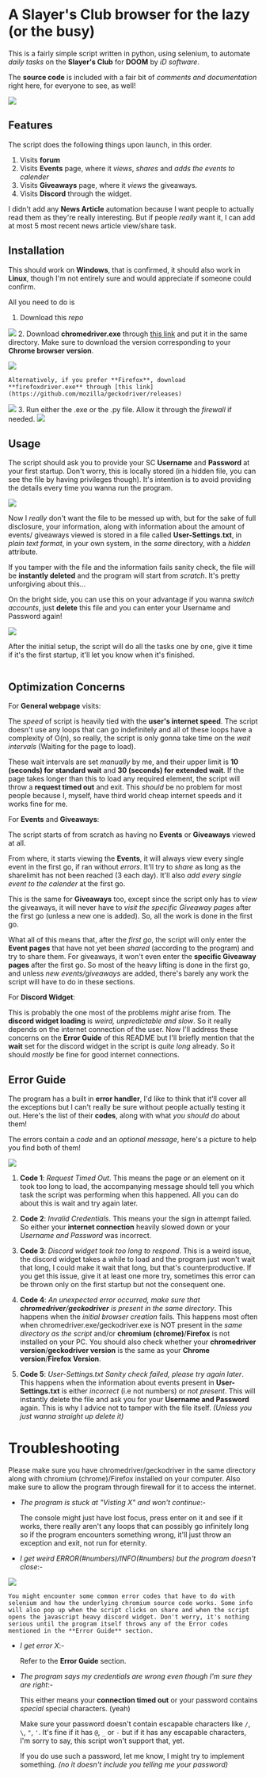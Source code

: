# A Slayer's Club browser for the lazy (or the busy)
This is a fairly simple script written in python, using selenium, to automate *daily tasks* on the **Slayer's Club** for **DOOM** by *iD software*.

The **source code** is included with a fair bit of *comments and documentation* right here, for everyone to see, as well!

![](https://i.imgur.com/guE8otf.png)

## Features
The script does the following things upon launch, in this order.
  1. Visits **forum**
  2. Visits **Events** page, where it *views*, *shares* and *adds the events to calender*
  3. Visits **Giveaways** page, where it *views* the giveaways.
  4. Visits **Discord** through the widget.

I didn't add any **News Article** automation because I want people to actually read them as they're really interesting. But if people *really* want it, I can add at most 5 most recent news article view/share task.

## Installation
This should work on **Windows**, that is confirmed, it should also work in **Linux**, though I'm not entirely sure and would appreciate if someone could confirm.

All you need to do is
  1. Download this *repo*

  ![](https://i.imgur.com/nuXjOwA.gif)
  2. Download **chromedriver.exe** through [this link](https://chromedriver.chromium.org/) and put it in the same directory. Make sure to download the version corresponding to your **Chrome browser version**.

  ![](https://i.imgur.com/UJbbVLi.gif)

    Alternatively, if you prefer **Firefox**, download **firefoxdriver.exe** through [this link](https://github.com/mozilla/geckodriver/releases)

  ![](https://i.imgur.com/8pQDfd6.gif)
  3. Run either the .exe or the .py file. Allow it through the *firewall* if needed.
  ![](https://i.imgur.com/gkfMz4x.gif)

## Usage
The script should ask you to provide your SC **Username** and **Password** at your first startup.
Don't worry, this is locally stored (in a hidden file, you can see the file by having privileges though). It's intention is to avoid providing the details every time you wanna run the program.

![](https://i.imgur.com/PqwCXVq.gif)

Now I *really* don't want the file to be messed up with, but for the sake of full disclosure, your information, along with information about the amount of events/ giveaways viewed is stored in a file called **User-Settings.txt**, in *plain text format*, in your own system, in the *same* directory, with a *hidden* attribute.

If you tamper with the file and the information fails sanity check, the file will be **instantly deleted** and the program will start from *scratch*. It's pretty unforgiving about this...

On the bright side, you can use this on your advantage if you wanna *switch accounts*, just **delete** this file and you can enter your Username and Password again!

![](https://i.imgur.com/G8fKKvO.gif)

After the initial setup, the script will do all the tasks one by one, give it time if it's the first startup, it'll let you know when it's finished.

![]()

## Optimization Concerns
For **General webpage** visits:

The *speed* of script is heavily tied with the **user's internet speed**. The script doesn't use any loops that can go indefinitely and all of these loops have a complexity of O(n), so really, the script is only gonna take time on the *wait intervals* (Waiting for the page to load).

These wait intervals are set *manually* by me, and their upper limit is **10 (seconds) for standard wait** and **30 (seconds) for extended wait**. If the page takes longer than this to load any required element, the script will throw a **request timed out** and exit. This *should* be no problem for most people because I, myself, have third world cheap internet speeds and it works fine for me.

For **Events** and **Giveaways**:

The script starts of from scratch as having no **Events** or **Giveaways** viewed at all.

From where, it starts viewing the **Events**, it will always view every single event in the first go, if ran without *errors*. It'll try to *share* as long as the sharelimit has not been reached (3 each day). It'll also *add every single event to the calender* at the first go.

This is the same for **Giveaways** too, except since the script only has to *view* the giveaways, it will never have to *visit the specific Giveaway pages* after the first go (unless a new one is added). So, all the work is done in the first go.

What all of this means that, after the *first go*, the script will only enter the **Event pages** that have not yet been *shared* (according to the program) and try to share them. For giveaways, it won't even enter the **specific Giveaway pages** after the first go. So most of the heavy lifting is done in the first go, and unless *new events/giveaways* are added, there's barely any work the script will have to do in these sections.

For **Discord Widget**:

This is probably the one most of the problems *might* arise from. The **discord widget loading** is *weird, unpredictable and slow*. So it really depends on the internet connection of the user. Now I'll address these concerns on the **Error Guide** of this README but I'll briefly mention that the **wait** set for the discord widget in the script is *quite long* already. So it should *mostly* be fine for good internet connections.

## Error Guide
The program has a built in **error handler**, I'd like to think that it'll cover all the exceptions but I can't really be sure without people actually testing it out. Here's the list of their **codes**, along with what *you should do* about them!

The errors contain a *code* and an *optional message*, here's a picture to help you find both of them!

![](https://i.imgur.com/sjHD4Dk.png)

  1. **Code 1**: *Request Timed Out*. This means the page or an element on it took too long to load, the accompanying message should tell you which task the script was performing when this happened. All you can do about this is wait and try again later.

  2. **Code 2**: *Invalid Credentials*. This means your the sign in attempt failed. So either your **internet connection** heavily slowed down or your *Username and Password* was incorrect.

  3. **Code 3**: *Discord widget took too long to respond*. This is a weird issue, the discord widget takes a while to load and the program just won't wait that long, I could make it wait that long, but that's counterproductive.
  If you get this issue, give it at least one more try, sometimes this error can be thrown only on the first startup but not the consequent one.

  4. **Code 4**: *An unexpected error occurred, make sure that **chromedriver**/**geckodriver** is present in the same directory*. This happens when the *initial browser creation* fails. This happens most often when chromedriver.exe/geckodriver.exe is NOT present in the *same directory as the script* and/or **chromium (chrome)**/**Firefox** is not installed on your PC. You should also check whether your **chromedriver version**/**geckodriver version** is the same as your **Chrome version**/**Firefox Version**.

  5. **Code 5**: *User-Settings.txt Sanity check failed, please try again later*. This happens when the information about events present in **User-Settings.txt** is either *incorrect* (i.e not numbers) or *not present*. This will instantly delete the file and ask you for your **Username and Password** again. This is why I advice not to tamper with the file itself. *(Unless you just wanna straight up delete it)*

# Troubleshooting
Please make sure you have chromedriver/geckodriver in the same directory along with chromium (chrome)/Firefox installed on your computer. Also make sure to allow the program through firewall for it to access the internet.

  * *The program is stuck at "Visting X" and won't continue*:-

      The console might just have lost focus, press enter on it and see if it works, there really aren't any loops that can possibly go infinitely long so if the program encounters something wrong, it'll just throw an exception and exit, not run for eternity.
  * *I get weird ERROR(#numbers)/INFO(#numbers) but the program doesn't close*:-

  ![](https://i.imgur.com/eccT32K.png)

    You might encounter some common error codes that have to do with selenium and how the underlying chromium source code works. Some info will also pop up when the script clicks on share and when the script opens the javascript heavy discord widget. Don't worry, it's nothing serious until the program itself throws any of the Error codes mentioned in the **Error Guide** section.
  * *I get error X*:-

    Refer to the **Error Guide** section.
  * *The program says my credentials are wrong even though I'm sure they are right*:-

    This either means your **connection timed out** or your password contains *special* special characters. (yeah)

    Make sure your password doesn't contain escapable characters like `/`, `\`, `"`, `'`. It's fine if it has `@`, `_` or `-` but if it has any escapable characters, I'm sorry to say, this script won't support that, yet.

    If you do use such a password, let me know, I might try to implement something. *(no it doesn't include you telling me your password)*
